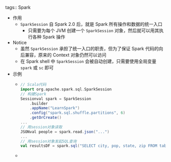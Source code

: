 tags:: Spark

- 作用
	- `SparkSession` 自 Spark 2.0 后，就是 Spark 所有操作和数据的统一入口
		- 只需要为每个 JVM 创建一个 `SparkSession` 对象，然后就可以用其执行各种 Spark 操作
- Notice
	- 虽然 `SparkSession` 承担了统一入口的职责，但为了保证 Spark 代码的向后兼容，原来的 Context 对象仍然可以访问
	- 在 Spark shell 中 `SparkSession` 会被自动创建，只需要使用全局变量 `spark` 或 `sc` 即可
- 示例
	- ``` scala
	  // Scala代码
	  import org.apache.spark.sql.SparkSession
	  // 构建Spark
	  Sessionval spark = SparkSession
	      .builder
	      .appName("LearnSpark")
	      .config("spark.sql.shuffle.partitions", 6)
	      .getOrCreate()
	  ...
	  // 用session对象读取
	  JSONval people = spark.read.json("...")
	  ...
	  // 用session对象发起SQL查询
	  val resultsDF = spark.sql("SELECT city, pop, state, zip FROM table_name")
	  ```
	-